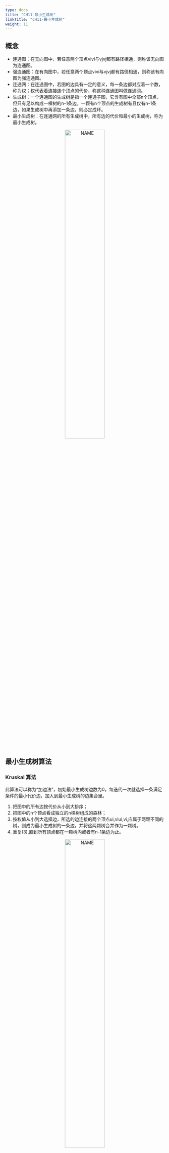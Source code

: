 ```yaml
---
type: docs
title: "CH11-最小生成树"
linkTitle: "CH11-最小生成树"
weight: 11
---
```


## 概念

-   连通图：在无向图中，若任意两个顶点vivi与vjvj都有路径相通，则称该无向图为连通图。
-   强连通图：在有向图中，若任意两个顶点vivi与vjvj都有路径相通，则称该有向图为强连通图。
-   连通网：在连通图中，若图的边具有一定的意义，每一条边都对应着一个数，称为权；权代表着连接连个顶点的代价，称这种连通图叫做连通网。
-   生成树：一个连通图的生成树是指一个连通子图，它含有图中全部n个顶点，但只有足以构成一棵树的n-1条边。一颗有n个顶点的生成树有且仅有n-1条边，如果生成树中再添加一条边，则必定成环。
-   最小生成树：在连通网的所有生成树中，所有边的代价和最小的生成树，称为最小生成树。

<div align="center"> <img src="https://infi-img.oss-cn-hangzhou.aliyuncs.com/img/20210504210759.png" style="display:block;width:50%;" alt="NAME" align=center /> </div>

## 最小生成树算法

### Kruskal 算法

此算法可以称为“加边法”，初始最小生成树边数为0，每迭代一次就选择一条满足条件的最小代价边，加入到最小生成树的边集合里。

1.  把图中的所有边按代价从小到大排序；
2.  把图中的n个顶点看成独立的n棵树组成的森林；
3.  按权值从小到大选择边，所选的边连接的两个顶点ui,viui,vi,应属于两颗不同的树，则成为最小生成树的一条边，并将这两颗树合并作为一颗树。
4.  重复(3),直到所有顶点都在一颗树内或者有n-1条边为止。

<div align="center"> <img src="https://infi-img.oss-cn-hangzhou.aliyuncs.com/img/20210504210838.png" style="display:block;width:50%;" alt="NAME" align=center /> </div>

### Prim 算法

此算法可以称为“加点法”，每次迭代选择代价最小的边对应的点，加入到最小生成树中。算法从某一个顶点s开始，逐渐长大覆盖整个连通网的所有顶点。

-   图的所有顶点集合为VV；初始令集合u={s},v=V−uu={s},v=V−u;
-   在两个集合u,vu,v能够组成的边中，选择一条代价最小的边(u0,v0)(u0,v0)，加入到最小生成树中，并把v0v0并入到集合u中。
-   重复上述步骤，直到最小生成树有n-1条边或者n个顶点为止。

由于不断向集合u中加点，所以最小代价边必须同步更新；需要建立一个辅助数组closedge,用来维护集合v中每个顶点与集合u中最小代价边信息:

<div align="center"> <img src="https://infi-img.oss-cn-hangzhou.aliyuncs.com/img/20210504210900.png" style="display:block;width:50%;" alt="NAME" align=center /> </div>

## 总结

-   因为Kruskal涉及大量对边的操作，所以它适用于稀疏图；

-   普通的prim算法适用于稠密图，但堆优化的prim算法更适用于稀疏图，因为其时间复杂度是由边的数量决定的。